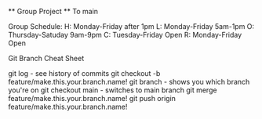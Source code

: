 ** Group Project **
To main



Group Schedule:
H: Monday-Friday after 1pm
L: Monday-Friday 5am-1pm
O: Thursday-Satuday 9am-9pm
C: Tuesday-Friday Open
R: Monday-Friday Open




Git Branch Cheat Sheet

git log - see history of commits
git checkout -b feature/make.this.your.branch.name!
git branch - shows you which branch you're on
git checkout main - switches to main branch
git merge feature/make.this.your.branch.name!
git push origin feature/make.this.your.branch.name!

